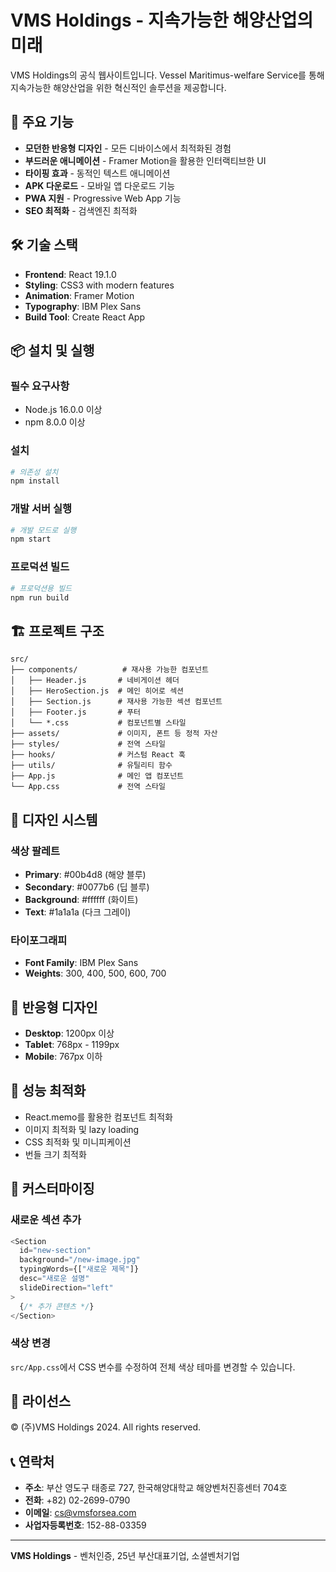 # VMS Holdings - 지속가능한 해양산업의 미래

VMS Holdings의 공식 웹사이트입니다. Vessel Maritimus-welfare Service를 통해 지속가능한 해양산업을 위한 혁신적인 솔루션을 제공합니다.

## 🚀 주요 기능

- **모던한 반응형 디자인** - 모든 디바이스에서 최적화된 경험
- **부드러운 애니메이션** - Framer Motion을 활용한 인터랙티브한 UI
- **타이핑 효과** - 동적인 텍스트 애니메이션
- **APK 다운로드** - 모바일 앱 다운로드 기능
- **PWA 지원** - Progressive Web App 기능
- **SEO 최적화** - 검색엔진 최적화

## 🛠 기술 스택

- **Frontend**: React 19.1.0
- **Styling**: CSS3 with modern features
- **Animation**: Framer Motion
- **Typography**: IBM Plex Sans
- **Build Tool**: Create React App

## 📦 설치 및 실행

### 필수 요구사항
- Node.js 16.0.0 이상
- npm 8.0.0 이상

### 설치
```bash
# 의존성 설치
npm install
```

### 개발 서버 실행
```bash
# 개발 모드로 실행
npm start
```

### 프로덕션 빌드
```bash
# 프로덕션용 빌드
npm run build
```

## 🏗 프로젝트 구조

```
src/
├── components/          # 재사용 가능한 컴포넌트
│   ├── Header.js       # 네비게이션 헤더
│   ├── HeroSection.js  # 메인 히어로 섹션
│   ├── Section.js      # 재사용 가능한 섹션 컴포넌트
│   ├── Footer.js       # 푸터
│   └── *.css           # 컴포넌트별 스타일
├── assets/             # 이미지, 폰트 등 정적 자산
├── styles/             # 전역 스타일
├── hooks/              # 커스텀 React 훅
├── utils/              # 유틸리티 함수
├── App.js              # 메인 앱 컴포넌트
└── App.css             # 전역 스타일
```

## 🎨 디자인 시스템

### 색상 팔레트
- **Primary**: #00b4d8 (해양 블루)
- **Secondary**: #0077b6 (딥 블루)
- **Background**: #ffffff (화이트)
- **Text**: #1a1a1a (다크 그레이)

### 타이포그래피
- **Font Family**: IBM Plex Sans
- **Weights**: 300, 400, 500, 600, 700

## 📱 반응형 디자인

- **Desktop**: 1200px 이상
- **Tablet**: 768px - 1199px
- **Mobile**: 767px 이하

## 🚀 성능 최적화

- React.memo를 활용한 컴포넌트 최적화
- 이미지 최적화 및 lazy loading
- CSS 최적화 및 미니피케이션
- 번들 크기 최적화

## 🔧 커스터마이징

### 새로운 섹션 추가
```javascript
<Section
  id="new-section"
  background="/new-image.jpg"
  typingWords={["새로운 제목"]}
  desc="새로운 설명"
  slideDirection="left"
>
  {/* 추가 콘텐츠 */}
</Section>
```

### 색상 변경
`src/App.css`에서 CSS 변수를 수정하여 전체 색상 테마를 변경할 수 있습니다.

## 📄 라이선스

© (주)VMS Holdings 2024. All rights reserved.

## 📞 연락처

- **주소**: 부산 영도구 태종로 727, 한국해양대학교 해양벤처진흥센터 704호
- **전화**: +82) 02-2699-0790
- **이메일**: cs@vmsforsea.com
- **사업자등록번호**: 152-88-03359

---

**VMS Holdings** - 벤처인증, 25년 부산대표기업, 소셜벤처기업
